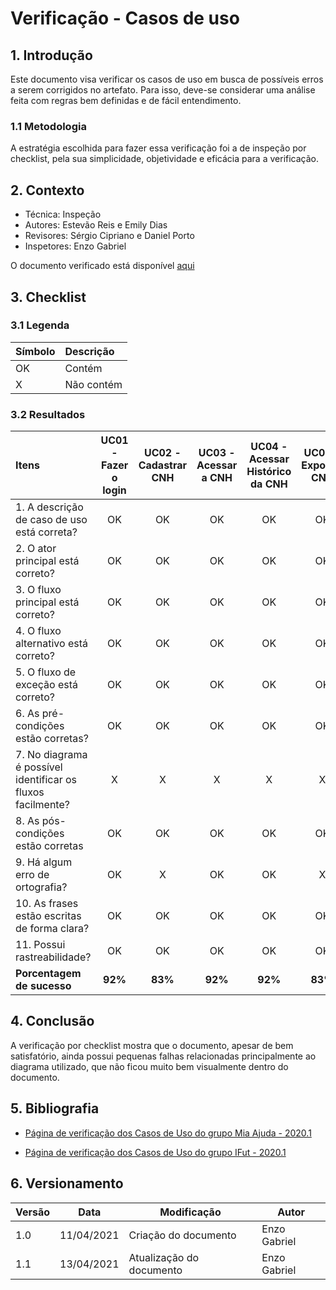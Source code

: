 # Verificação - Casos de uso

## 1. Introdução
Este documento visa verificar os casos de uso em busca de possíveis erros a serem corrigidos no artefato. Para isso, deve-se considerar uma análise feita com regras bem definidas e de fácil entendimento.

### 1.1 Metodologia

A estratégia escolhida para fazer essa verificação foi a de inspeção por checklist, pela sua simplicidade, objetividade e eficácia para a verificação.

## 2. Contexto
 - Técnica: Inspeção
 - Autores: Estevão Reis e Emily Dias
 - Revisores: Sérgio Cipriano e Daniel Porto
 - Inspetores: Enzo Gabriel

 O documento verificado está disponível [aqui](https://requisitos-de-software.github.io/2020.2-CarteiraDigitalTransito/modelagem/caso_de_uso/)

## 3. Checklist

### 3.1 Legenda

|Símbolo|Descrição|
|:-|:-|
|OK|Contém|
|X|Não contém|
 
### 3.2 Resultados

|Itens|UC01 - Fazer o login|UC02 - Cadastrar CNH|UC03 - Acessar a CNH|UC04 - Acessar Histórico da CNH|UC05 - Exportar CNH|
|:-|:-:|:-:|:-:|:-:|:-:|
|1. A descrição de caso de uso está correta?|OK|OK|OK|OK|OK|
|2. O ator principal está correto?|OK|OK|OK|OK|OK|
|3. O fluxo principal está correto?|OK|OK|OK|OK|OK|
|4. O fluxo alternativo está correto?|OK|OK|OK|OK|OK|
|5. O fluxo de exceção está correto?|OK|OK|OK|OK|OK|
|6. As pré-condições estão corretas?|OK|OK|OK|OK|OK|
|7. No diagrama é possível identificar os fluxos facilmente?|X|X|X|X|X|
|8. As pós-condições estão corretas|OK|OK|OK|OK|OK|
|9. Há algum erro de ortografia?|OK|X|OK|OK|X|
|10. As frases estão escritas de forma clara?|OK|OK|OK|OK|OK|
|11. Possui rastreabilidade?|OK|OK|OK|OK|OK|
|**Porcentagem de sucesso**|**92%**|**83%**|**92%**|**92%**|**83%**|

## 4. Conclusão

A verificação por checklist mostra que o documento, apesar de bem satisfatório, ainda possui pequenas falhas relacionadas principalmente ao diagrama utilizado, que não ficou muito bem visualmente dentro do documento.

## 5. Bibliografia

- [Página de verificação dos Casos de Uso do grupo Mia Ajuda - 2020.1](https://requisitos-de-software.github.io/2020.1-Mia-Ajuda/#/pages/analysis/verification/verificationUsecase)

- [Página de verificação dos Casos de Uso do grupo IFut - 2020.1](https://requisitos-de-software.github.io/2020.1-iFut/analise/verificacoes/mod_casosuso/)


## 6. Versionamento
| Versão | Data | Modificação | Autor |
|--|--|--|--|
| 1.0 | 11/04/2021 | Criação do documento | Enzo Gabriel |
| 1.1 | 13/04/2021 | Atualização do documento | Enzo Gabriel |
